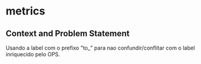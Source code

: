 # metrics

## Context and Problem Statement

Usando a label com o prefixo "to_" para nao confundir/conflitar com o label inriquecido pelo OPS.